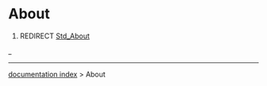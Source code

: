 # About
1.  REDIRECT [Std\_About](Std_About.md)

_

---
[documentation index](../README.md) > About
